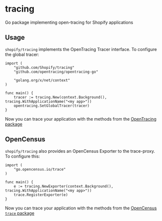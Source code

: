 # tracing
Go package implementing open-tracing for Shopify applications

## Usage
`shopify/tracing` implements the OpenTracing Tracer interface. To configure the global tracer:

```
import (
	"github.com/Shopify/tracing"
	"github.com/opentracing/opentracing-go"

	"golang.org/x/net/context"
)

func main() {
	tracer := tracing.New(context.Background(), tracing.WithApplicationName("<my app>"))
	opentracing.SetGlobalTracer(tracer)
}
```

Now you can trace your application with the methods from the [OpenTracing package](https://github.com/opentracing/opentracing-go)

## OpenCensus

`shopify/tracing` also provides an OpenCensus Exporter to the trace-proxy. To configure this:

```
import (
	"go.opencensus.io/trace"
)

func main() {
	e := tracing.NewExporter(context.Background(), tracing.WithApplicationName("<my app>"))
	trace.RegisterExporter(e)
}
```

Now you can trace your application with the methods from the [OpenCensus `trace` package](https://go.opencensus.io/trace)

